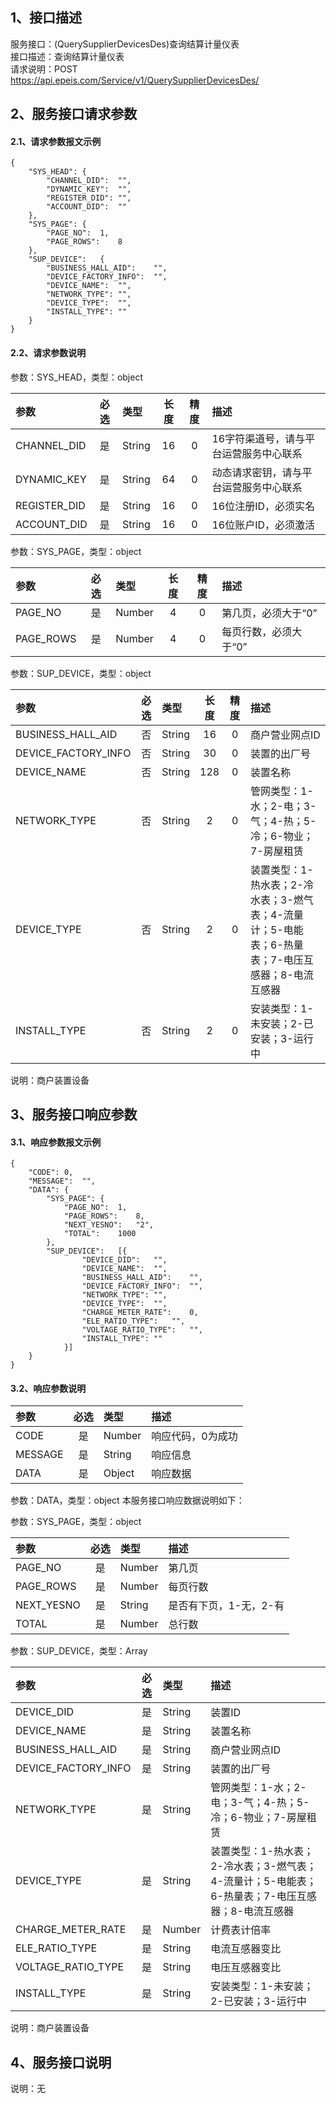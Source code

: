 ## 1、接口描述  
服务接口：(QuerySupplierDevicesDes)查询结算计量仪表  
接口描述：查询结算计量仪表  
请求说明：POST https://api.epeis.com/Service/v1/QuerySupplierDevicesDes/  
  
## 2、服务接口请求参数  
#### 2.1、请求参数报文示例  
~~~  
{
	"SYS_HEAD":	{
		"CHANNEL_DID":	"",
		"DYNAMIC_KEY":	"",
		"REGISTER_DID":	"",
		"ACCOUNT_DID":	""
	},
	"SYS_PAGE":	{
		"PAGE_NO":	1,
		"PAGE_ROWS":	8
	},
	"SUP_DEVICE":	{
		"BUSINESS_HALL_AID":	"",
		"DEVICE_FACTORY_INFO":	"",
		"DEVICE_NAME":	"",
		"NETWORK_TYPE":	"",
		"DEVICE_TYPE":	"",
		"INSTALL_TYPE":	""
	}
}  
~~~  
#### 2.2、请求参数说明  
参数：SYS_HEAD，类型：object  
  
| 参数 | 必选 | 类型 | 长度 | 精度 | 描述 |  
| :----------------- | :----: | :-------- | :----: | :----: | :---------------- |  
| CHANNEL_DID | 是 | String | 16 | 0 | 16字符渠道号，请与平台运营服务中心联系 |  
| DYNAMIC_KEY | 是 | String | 64 | 0 | 动态请求密钥，请与平台运营服务中心联系 |  
| REGISTER_DID      |  是  | String   | 16 | 0 | 16位注册ID，必须实名 |  
| ACCOUNT_DID       |  是  | String   | 16 | 0 | 16位账户ID，必须激活 |  
  
参数：SYS_PAGE，类型：object  
  
| 参数 | 必选 | 类型 | 长度 | 精度 | 描述 |  
| :----------------- | :----: | :-------- | :----: | :----: | :---------------- |  
| PAGE_NO       |  是  | Number   | 4 | 0 | 第几页，必须大于“0” |  
| PAGE_ROWS     |  是  | Number   | 4 | 0 | 每页行数，必须大于“0” |  
  
参数：SUP_DEVICE，类型：object  
  
| 参数              | 必选 | 类型     | 长度 | 精度 | 描述             |  
| :----------------- | :----: | :-------- | :----: | :----: | :---------------- |  
| BUSINESS_HALL_AID |  否  | String   | 16 | 0 | 商户营业网点ID |  
| DEVICE_FACTORY_INFO |  否  | String   | 30 | 0 | 装置的出厂号 |  
| DEVICE_NAME |  否  | String   | 128 | 0 | 装置名称 |  
| NETWORK_TYPE |  否  | String   | 2 | 0 | 管网类型：1-水；2-电；3-气；4-热；5-冷；6-物业；7-房屋租赁 |  
| DEVICE_TYPE |  否  | String   | 2 | 0 | 装置类型：1-热水表；2-冷水表；3-燃气表；4-流量计；5-电能表；6-热量表；7-电压互感器；8-电流互感器 |  
| INSTALL_TYPE |  否  | String   | 2 | 0 | 安装类型：1-未安装；2-已安装；3-运行中 |  
  
说明：商户装置设备  
  
## 3、服务接口响应参数  
#### 3.1、响应参数报文示例  
~~~  
{
	"CODE":	0,
	"MESSAGE":	"",
	"DATA":	{
		"SYS_PAGE":	{
			"PAGE_NO":	1,
			"PAGE_ROWS":	8,
			"NEXT_YESNO":	"2",
			"TOTAL":	1000
		},
		"SUP_DEVICE":	[{
				"DEVICE_DID":	"",
				"DEVICE_NAME":	"",
				"BUSINESS_HALL_AID":	"",
				"DEVICE_FACTORY_INFO":	"",
				"NETWORK_TYPE":	"",
				"DEVICE_TYPE":	"",
				"CHARGE_METER_RATE":	0,
				"ELE_RATIO_TYPE":	"",
				"VOLTAGE_RATIO_TYPE":	"",
				"INSTALL_TYPE":	""
			}]
	}
}  
~~~  
#### 3.2、响应参数说明  
  
| 参数              | 必选 | 类型     | 描述             |  
| :----------------- | :----: | :-------- | :---------------- |  
| CODE | 是 | Number | 响应代码，0为成功 |  
| MESSAGE | 是 | String | 响应信息 |  
| DATA | 是 | Object | 响应数据 |  
  
参数：DATA，类型：object 本服务接口响应数据说明如下：  
  
参数：SYS_PAGE，类型：object  
  
| 参数              | 必选 | 类型     | 描述             |  
| :----------------- | :----: | :-------- | :---------------- |  
| PAGE_NO       |  是  | Number   | 第几页 |  
| PAGE_ROWS     |  是  | Number   | 每页行数 |  
| NEXT_YESNO    |  是  | String   | 是否有下页，1-无，2-有 |  
| TOTAL         |  是  | Number   | 总行数 |  
  
参数：SUP_DEVICE，类型：Array  
  

| 参数              | 必选 | 类型     | 描述             |  
| :----------------- | :----: | :-------- | :---------------- |  
| DEVICE_DID |  是  | String   | 装置ID |  
| DEVICE_NAME |  是  | String   | 装置名称 |  
| BUSINESS_HALL_AID |  是  | String   | 商户营业网点ID |  
| DEVICE_FACTORY_INFO |  是  | String   | 装置的出厂号 |  
| NETWORK_TYPE |  是  | String   | 管网类型：1-水；2-电；3-气；4-热；5-冷；6-物业；7-房屋租赁 |  
| DEVICE_TYPE |  是  | String   | 装置类型：1-热水表；2-冷水表；3-燃气表；4-流量计；5-电能表；6-热量表；7-电压互感器；8-电流互感器 |  
| CHARGE_METER_RATE |  是  | Number   | 计费表计倍率 |  
| ELE_RATIO_TYPE |  是  | String   | 电流互感器变比 |  
| VOLTAGE_RATIO_TYPE |  是  | String   | 电压互感器变比 |  
| INSTALL_TYPE |  是  | String   | 安装类型：1-未安装；2-已安装；3-运行中 |  
  
说明：商户装置设备  
## 4、服务接口说明  
说明：无  
